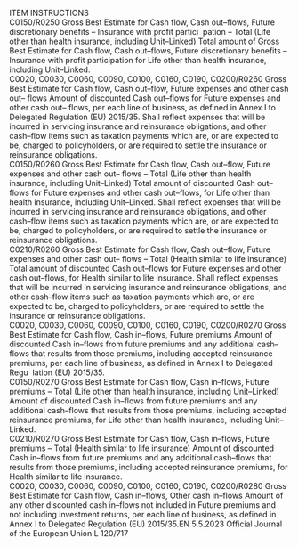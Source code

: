  
ITEM  INSTRUCTIONS  
C0150/R0250  Gross Best Estimate for Cash 
flow, Cash out–flows, Future 
discretionary benefits – 
Insurance with profit partici ­
pation – Total (Life other than 
health insurance, including 
Unit–Linked)  Total amount of Gross Best Estimate for Cash flow, Cash out–flows, Future 
discretionary benefits – Insurance with profit participation for Life other than 
health insurance, including Unit–Linked.  
C0020, C0030, 
C0060, C0090, 
C0100, C0160, 
C0190, 
C0200/R0260  Gross Best Estimate for Cash 
flow, Cash out–flow, Future 
expenses and other cash out– 
flows  Amount of discounted Cash out–flows for Future expenses and other cash out– 
flows, per each line of business, as defined in Annex I to Delegated Regulation 
(EU) 2015/35. Shall reflect expenses that will be incurred in servicing insurance 
and reinsurance obligations, and other cash–flow items such as taxation payments 
which are, or are expected to be, charged to policyholders, or are required to 
settle the insurance or reinsurance obligations.  
C0150/R0260  Gross Best Estimate for Cash 
flow, Cash out–flow, Future 
expenses and other cash out– 
flows – Total (Life other than 
health insurance, including 
Unit–Linked)  Total amount of discounted Cash out–flows for Future expenses and other cash 
out–flows, for Life other than health insurance, including Unit–Linked. 
Shall reflect expenses that will be incurred in servicing insurance and reinsurance 
obligations, and other cash–flow items such as taxation payments which are, or 
are expected to be, charged to policyholders, or are required to settle the 
insurance or reinsurance obligations.  
C0210/R0260  Gross Best Estimate for Cash 
flow, Cash out–flow, Future 
expenses and other cash out– 
flows – Total (Health similar to 
life insurance)  Total amount of discounted Cash out–flows for Future expenses and other cash 
out–flows, for Health similar to life insurance. 
Shall reflect expenses that will be incurred in servicing insurance and reinsurance 
obligations, and other cash–flow items such as taxation payments which are, or 
are expected to be, charged to policyholders, or are required to settle the 
insurance or reinsurance obligations.  
C0020, C0030, 
C0060, C0090, 
C0100, C0160, 
C0190, 
C0200/R0270  Gross Best Estimate for Cash 
flow, Cash in–flows, Future 
premiums  Amount of discounted Cash in–flows from future premiums and any additional 
cash–flows that results from those premiums, including accepted reinsurance 
premiums, per each line of business, as defined in Annex I to Delegated Regu ­
lation (EU) 2015/35.  
C0150/R0270  Gross Best Estimate for Cash 
flow, Cash in–flows, Future 
premiums – Total (Life other 
than health insurance, 
including Unit–Linked)  Amount of discounted Cash in–flows from future premiums and any additional 
cash–flows that results from those premiums, including accepted reinsurance 
premiums, for Life other than health insurance, including Unit–Linked.  
C0210/R0270  Gross Best Estimate for Cash 
flow, Cash in–flows, Future 
premiums – Total (Health 
similar to life insurance)  Amount of discounted Cash in–flows from future premiums and any additional 
cash–flows that results from those premiums, including accepted reinsurance 
premiums, for Health similar to life insurance.  
C0020, C0030, 
C0060, C0090, 
C0100, C0160, 
C0190, 
C0200/R0280  Gross Best Estimate for Cash 
flow, Cash in–flows, Other 
cash in–flows  Amount of any other discounted cash in–flows not included in Future premiums 
and not including investment returns, per each line of business, as defined in 
Annex I to Delegated Regulation (EU) 2015/35.EN  5.5.2023 Official Journal of the European Union L 120/717